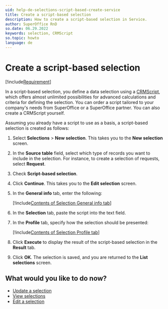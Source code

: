 ```yaml
---
uid: help-de-selections-script-based-create-service
title: Create a script-based selection
description: How to create a script-based selection in Service.
author: SuperOffice RnD
so.date: 06.29.2022
keywords: selection, CRMScript
so.topic: howto
language: de
---
```


# Create a script-based selection

[!include[Requirement](../../../../learn/includes/req-expander-services.md)]

In a script-based selection, you define a data selection using a [CRMScript][1], which offers almost unlimited possibilities for advanced calculations and criteria for defining the selection. You can order a script tailored to your company's needs from SuperOffice or a SuperOffice partner. You can also create a CRMScript yourself.

Assuming you already have a script to use as a basis, a script-based selection is created as follows:

1. Select **Selections** > **New selection**. This takes you to the **New selection** screen.

2. In the **Source table** field, select which type of records you want to include in the selection. For instance, to create a selection of requests, select **Request**.

3. Check **Script-based selection**.

4. Click **Continue**. This takes you to the **Edit selection** screen.

5. In the **General info** tab, enter the following:

    [!include[Contents of Selection General info tab](includes/selection-general-info.md)]

6. In the **Selection** tab, paste the script into the text field.

7. In the **Profile** tab, specify how the selection should be presented:

    [!include[Contents of Selection Profile tab](includes/selection-profile-tab.md)]

8. Click **Execute** to display the result of the script-based selection in the **Result** tab.

9. Click **OK**. The selection is saved, and you are returned to the **List selections** screen.

## What would you like to do now?

* [Update a selection][2]
* [View selections][3]
* [Edit a selection][4]

<!-- Referenced links -->
[1]: ../../../../automation/crmscript/index.yml
[2]: update.md
[3]: list.md
[4]: edit.md

<!-- Referenced images -->

